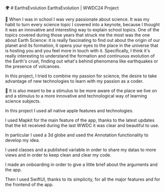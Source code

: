 🌍 # EarthsEvolution
EarthsEvolution | WWDC24 Project

🔬 When I was in school I was very passionate about science.
It was my habit to turn every science topic I covered into a keynote, because I thought it was an innovative and interesting way to explain school topics.
One of the topics covered during those years that struck me the most was the one about Earth Science: it is really fascinating to find out about the origin of our planet and its formation, it opens your eyes to the place in the universe that is hosting you and you feel more in touch with it.
Specifically, I think it's really interesting to understand the formation and continuous evolution of the Earth's crust, finding out what's behind phenomena like earthquakes or the presence of volcanoes.

In this project, I tried to combine my passion for science, the desire to take advantage of new technologies to learn with my passion as a coder.

🌋 It is also meant to be a stimulus to be more aware of the place we live on and a stimulus to a more innovative and technological way of learning science subjects.


In this project I used all native apple features and technologies.

I used Mapkit for the main feature of the app, thanks to the latest updates that the kit received during the last WWDC it was clear and beautiful to use.

In particular I used a 3d globe and used the Annotation functionality to develop my idea.

I used classes and a published variable in order to share my datas to more views and in order to keep clean and clear my code.

I made an onboarding in order to give a little brief about the arguments and the app.

Then I used SwiftUI, thanks to its simplicity, for all the major features and for the frontend of the app.

